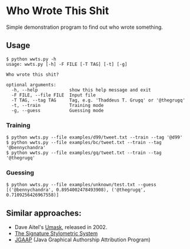 # Who Wrote This Shit

Simple demonstration program to find out who wrote something.


## Usage

	$ python wwts.py -h
	usage: wwts.py [-h] -F FILE [-T TAG] [-t] [-g]

	Who wrote this shit?

	optional arguments:
	  -h, --help            show this help message and exit
	  -F FILE, --file FILE  Input file
	  -T TAG, --tag TAG     Tag, e.g. 'Thaddeus T. Grugq' or '@thegrugq'
	  -t, --train           Training mode
	  -g, --guess           Guessing mode


### Training

	$ python wwts.py --file examples/d99/tweet.txt --train --tag '@d99'
	$ python wwts.py --file examples/bc/tweet.txt --train --tag '@bennychandra'
	$ python wwts.py --file examples/gq/tweet.txt --train --tag '@thegrugq'

### Guessing

	$ python wwts.py --file examples/unknown/test.txt --guess
	[('@bennychandra', 0.8954002478493908), ('@thegrugq', 0.7109256426967558)]

## Similar approaches:

* Dave Aitel's [Umask](http://www.immunitysec.com/downloads/unmask1.0.tar.gz), released in 2002. 
* [The Signature Stylometric System](http://www.philocomp.net/?pageref=humanities&page=signature)
* [JGAAP](http://evllabs.com/jgaap/w/index.php/Main_Page) (Java Graphical Authorship Attribution Program)